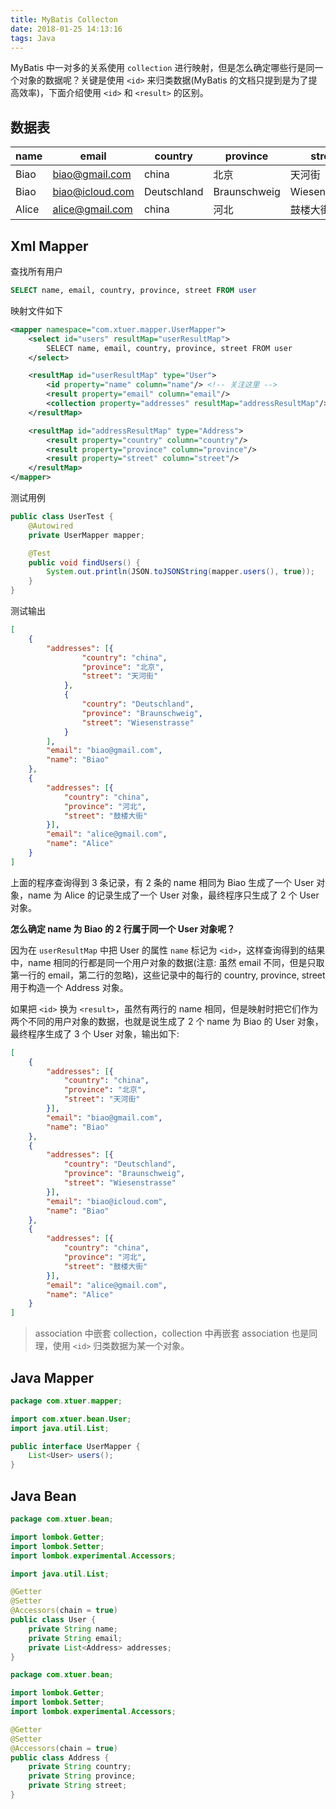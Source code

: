 ```yaml
---
title: MyBatis Collecton
date: 2018-01-25 14:13:16
tags: Java
---
```


MyBatis 中一对多的关系使用 `collection` 进行映射，但是怎么确定哪些行是同一个对象的数据呢？关键是使用 `<id>` 来归类数据(MyBatis 的文档只提到是为了提高效率)，下面介绍使用 `<id>` 和 `<result>` 的区别。

## 数据表

| name  | email           | country     | province     | street        |
| ----- | --------------- | ----------- | ------------ | ------------- |
| Biao  | biao@gmail.com  | china       | 北京           | 天河街           |
| Biao  | biao@icloud.com | Deutschland | Braunschweig | Wiesenstrasse |
| Alice | alice@gmail.com | china       | 河北           | 鼓楼大街          |

## Xml Mapper

查找所有用户

```sql
SELECT name, email, country, province, street FROM user
```

映射文件如下

```xml
<mapper namespace="com.xtuer.mapper.UserMapper">
    <select id="users" resultMap="userResultMap">
        SELECT name, email, country, province, street FROM user
    </select>

    <resultMap id="userResultMap" type="User">
        <id property="name" column="name"/> <!-- 关注这里 -->
        <result property="email" column="email"/>
        <collection property="addresses" resultMap="addressResultMap"/>
    </resultMap>

    <resultMap id="addressResultMap" type="Address">
        <result property="country" column="country"/>
        <result property="province" column="province"/>
        <result property="street" column="street"/>
    </resultMap>
</mapper>
```

<!--more-->测试用例

```java
public class UserTest {
    @Autowired
    private UserMapper mapper;

    @Test
    public void findUsers() {
        System.out.println(JSON.toJSONString(mapper.users(), true));
    }
}
```

测试输出

```json
[
    {
        "addresses": [{
                "country": "china",
                "province": "北京",
                "street": "天河街"
            },
            {
                "country": "Deutschland",
                "province": "Braunschweig",
                "street": "Wiesenstrasse"
            }
        ],
        "email": "biao@gmail.com",
        "name": "Biao"
    },
    {
        "addresses": [{
            "country": "china",
            "province": "河北",
            "street": "鼓楼大街"
        }],
        "email": "alice@gmail.com",
        "name": "Alice"
    }
]
```

上面的程序查询得到 3 条记录，有 2 条的 name 相同为 Biao 生成了一个 User 对象，name 为 Alice 的记录生成了一个 User 对象，最终程序只生成了 2 个 User 对象。

**怎么确定 name 为 Biao 的 2 行属于同一个 User 对象呢？**

因为在 `userResultMap` 中把 User 的属性 `name` 标记为 `<id>`，这样查询得到的结果中，name 相同的行都是同一个用户对象的数据(注意: 虽然 email 不同，但是只取第一行的 email，第二行的忽略)，这些记录中的每行的 country, province, street 用于构造一个 Address 对象。

如果把 `<id>` 换为 `<result>`，虽然有两行的 name 相同，但是映射时把它们作为两个不同的用户对象的数据，也就是说生成了 2 个 name 为 Biao 的 User 对象，最终程序生成了 3 个 User 对象，输出如下:

```json
[
    {
        "addresses": [{
            "country": "china",
            "province": "北京",
            "street": "天河街"
        }],
        "email": "biao@gmail.com",
        "name": "Biao"
    },
    {
        "addresses": [{
            "country": "Deutschland",
            "province": "Braunschweig",
            "street": "Wiesenstrasse"
        }],
        "email": "biao@icloud.com",
        "name": "Biao"
    },
    {
        "addresses": [{
            "country": "china",
            "province": "河北",
            "street": "鼓楼大街"
        }],
        "email": "alice@gmail.com",
        "name": "Alice"
    }
]
```

> association 中嵌套 collection，collection 中再嵌套 association 也是同理，使用 `<id>` 归类数据为某一个对象。

## Java Mapper

```java
package com.xtuer.mapper;

import com.xtuer.bean.User;
import java.util.List;

public interface UserMapper {
    List<User> users();
}
```

## Java Bean

```java
package com.xtuer.bean;

import lombok.Getter;
import lombok.Setter;
import lombok.experimental.Accessors;

import java.util.List;

@Getter
@Setter
@Accessors(chain = true)
public class User {
    private String name;
    private String email;
    private List<Address> addresses;
}
```

```java
package com.xtuer.bean;

import lombok.Getter;
import lombok.Setter;
import lombok.experimental.Accessors;

@Getter
@Setter
@Accessors(chain = true)
public class Address {
    private String country;
    private String province;
    private String street;
}
```